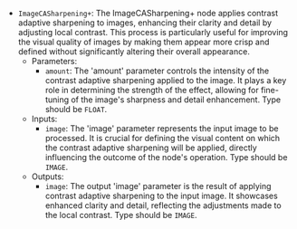 - `ImageCASharpening+`: The ImageCASharpening+ node applies contrast adaptive sharpening to images, enhancing their clarity and detail by adjusting local contrast. This process is particularly useful for improving the visual quality of images by making them appear more crisp and defined without significantly altering their overall appearance.
    - Parameters:
        - `amount`: The 'amount' parameter controls the intensity of the contrast adaptive sharpening applied to the image. It plays a key role in determining the strength of the effect, allowing for fine-tuning of the image's sharpness and detail enhancement. Type should be `FLOAT`.
    - Inputs:
        - `image`: The 'image' parameter represents the input image to be processed. It is crucial for defining the visual content on which the contrast adaptive sharpening will be applied, directly influencing the outcome of the node's operation. Type should be `IMAGE`.
    - Outputs:
        - `image`: The output 'image' parameter is the result of applying contrast adaptive sharpening to the input image. It showcases enhanced clarity and detail, reflecting the adjustments made to the local contrast. Type should be `IMAGE`.
